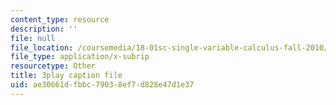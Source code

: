 ```yaml
---
content_type: resource
description: ''
file: null
file_location: /coursemedia/18-01sc-single-variable-calculus-fall-2010/ae30661dfbbc79038ef7d828e47d1e37_aeXp1zC6Hls.srt
file_type: application/x-subrip
resourcetype: Other
title: 3play caption file
uid: ae30661d-fbbc-7903-8ef7-d828e47d1e37
---
```

